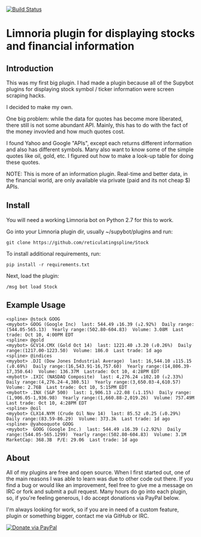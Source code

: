 [![Build Status](https://travis-ci.org/reticulatingspline/Stock.svg?branch=master)](https://travis-ci.org/reticulatingspline/Stock)


# Limnoria plugin for displaying stocks and financial information

## Introduction

This was my first big plugin. I had made a plugin because all of the Supybot plugins for displaying
stock symbol / ticker information were screen scraping hacks.

I decided to make my own.

One big problem: while the data for quotes has become more liberated, there still is not some abundant API.
Mainly, this has to do with the fact of the money invovled and how much quotes cost.

I found Yahoo and Google "APIs", except each returns different information and also has different symbols.
Many also want to know some of the simple quotes like oil, gold, etc. I figured out how to make a look-up
table for doing these quotes.

NOTE: This is more of an information plugin. Real-time and better data, in the financial world, are only
available via private (paid and its not cheap $) APIs.

## Install

You will need a working Limnoria bot on Python 2.7 for this to work.

Go into your Limnoria plugin dir, usually ~/supybot/plugins and run:

```
git clone https://github.com/reticulatingspline/Stock
```

To install additional requirements, run:

```
pip install -r requirements.txt 
```

Next, load the plugin:

```
/msg bot load Stock
```

## Example Usage

```
<spline> @stock GOOG
<myybot> GOOG (Google Inc)  last: 544.49 ↓16.39 (↓2.92%)  Daily range:(544.05-565.13)  Yearly range:(502.80-604.83)  Volume: 3.08M  Last trade: Oct 10, 4:00PM EDT
<spline> @gold
<myybot> GCV14.CMX (Gold Oct 14)  last: 1221.40 ↓3.20 (↓0.26%)  Daily range:(1217.00-1223.50)  Volume: 186.0  Last trade: 1d ago
<spline> @indices
<myybot> .DJI (Dow Jones Industrial Average)  last: 16,544.10 ↓115.15 (↓0.69%)  Daily range:(16,543.91-16,757.60)  Yearly range:(14,806.39-17,350.64)  Volume: 136.37M  Lastrade: Oct 10, 4:28PM EDT
<mybott> .IXIC (NASDAQ Composite)  last: 4,276.24 ↓102.10 (↓2.33%)  Daily range:(4,276.24-4,380.51)  Yearly range:(3,650.03-4,610.57)  Volume: 2.76B  Last trade: Oct 10, 5:15PM EDT
<mybott> .INX (S&P 500)  last: 1,906.13 ↓22.08 (↓1.15%)  Daily range:(1,906.05-1,936.98)  Yearly range:(1,660.88-2,019.26)  Volume: 757.49M  Last trade: Oct 10, 4:28PM EDT
<spline> @oil
<myybot> CLX14.NYM (Crude Oil Nov 14)  last: 85.52 ↓0.25 (↓0.29%)  Daily range:(83.59-86.29)  Volume: 373.3k  Last trade: 1d ago
<spline> @yahooquote GOOG
<myybot>  GOOG (Google Inc.)  last: 544.49 ↓16.39 (↓2.92%)  Daily range:(544.05-565.1299)  Yearly range:(502.80-604.83)  Volume: 3.1M  MarketCap: 368.3B  P/E: 29.06  Last trade: 1d ago
```

## About

All of my plugins are free and open source. When I first started out, one of the main reasons I was
able to learn was due to other code out there. If you find a bug or would like an improvement, feel
free to give me a message on IRC or fork and submit a pull request. Many hours do go into each plugin,
so, if you're feeling generous, I do accept donations via PayPal below. 

I'm always looking for work, so if you are in need of a custom feature, plugin or something bigger, contact me via GitHub or IRC.

[![Donate via PayPal](https://www.paypalobjects.com/en_US/i/btn/btn_donate_SM.gif)](https://www.paypal.com/cgi-bin/webscr?cmd=_donations&business=N2MKJ2CVZQE96&lc=US&currency_code=USD&bn=PP%2dDonationsBF%3abtn_donate_SM%2egif%3aNonHosted)
